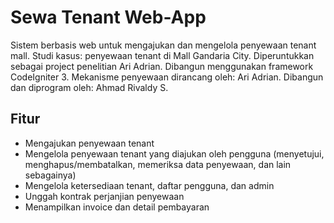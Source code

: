 # Sewa Tenant Web-App

Sistem berbasis web untuk mengajukan dan mengelola penyewaan tenant mall. Studi kasus: penyewaan tenant di Mall Gandaria City. Diperuntukkan sebagai project penelitian Ari Adrian. Dibangun menggunakan framework CodeIgniter 3. Mekanisme penyewaan dirancang oleh: Ari Adrian. Dibangun dan diprogram oleh: Ahmad Rivaldy S.


## Fitur

* Mengajukan penyewaan tenant
* Mengelola penyewaan tenant yang diajukan oleh pengguna (menyetujui, menghapus/membatalkan, memeriksa data penyewaan, dan lain sebagainya)
* Mengelola ketersediaan tenant, daftar pengguna, dan admin
* Unggah kontrak perjanjian penyewaan
* Menampilkan invoice dan detail pembayaran
